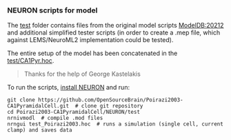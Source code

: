 ### NEURON scripts for model

The [test](/test/) folder contains files from the original model scripts [ModelDB:20212](https://senselab.med.yale.edu/modeldb/showModel.cshtml?model=20212) and additional simplified tester scripts (in order to create a .mep file, which against LEMS/NeuroML2 implementation could be tested).

The entire setup of the model has been concatenated in the [test/CA1Pyr.hoc](https://github.com/OpenSourceBrain/Poirazi2003-CA1PyramidalCell/tree/master/NEURON/test).
> Thanks for the help of George Kastelakis

To run the scripts, [install NEURON](https://www.neuron.yale.edu/neuron/download) and run:

    git clone https://github.com/OpenSourceBrain/Poirazi2003-CA1PyramidalCell.git  # clone git repository
    cd Poirazi2003-CA1PyramidalCell/NEURON/test
    nrnivmodl  # compile .mod files
    nrngui test_Poirazi2003.hoc  # runs a simulation (single cell, current clamp) and saves data
